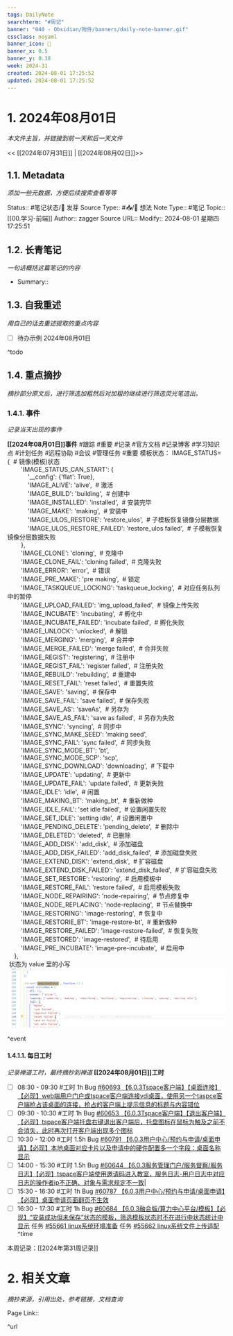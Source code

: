 ```yaml
---
tags: DailyNote
searchterm: "#周记"
banner: "040 - Obsidian/附件/banners/daily-note-banner.gif"
cssclass: noyaml
banner_icon: 💌
banner_x: 0.5
banner_y: 0.38
week: 2024-31
created: 2024-08-01 17:25:52
updated: 2024-08-01 17:25:52
---
```


# 1. 2024年08月01日

_本文件主旨，并链接到前一天和后一天文件_

<< [[2024年07月31日]] | [[2024年08月02日]]>>

## 1.1. Metadata

_添加一些元数据，方便后续搜索查看等等_

Status:: #笔记状态/🌱 发芽
Source Type:: #📥/💭 想法 
Note Type:: #笔记
Topic:: [[00.学习-前端]]
Author:: zagger
Source URL::
Modify:: 2024-08-01 星期四 17:25:51

## 1.2. 长青笔记

_一句话概括这篇笔记的内容_

- Summary::

## 1.3. 自我重述

_用自己的话去重述提取的重点内容_

- [ ] 待办示例 2024年08月01日

^todo

## 1.4. 重点摘抄

_摘抄部分原文后，进行筛选加粗然后对加粗的继续进行筛选荧光笔选出。_

### 1.4.1. 事件

_记录当天出现的事件_

**[[2024年08月01日]]事件** 
#跟踪 #重要 #记录 #官方文档 #记录博客 #学习知识点 #计划任务 #远程协助 #会议 #管理任务
#重要 模板状态：
IMAGE_STATUS={  # 镜像(模板)状态  
        'IMAGE_STATUS_CAN_START': {  
            '__config': {'flat': True},  
            'IMAGE_ALIVE': 'alive',  # 激活  
            'IMAGE_BUILD': 'building',  # 创建中  
            'IMAGE_INSTALLED': 'installed',  # 安装完毕  
            'IMAGE_MAKE': 'making',  # 安装中  
            'IMAGE_ULOS_RESTORE': 'restore_ulos',  # 子模板恢复镜像分层数据  
            'IMAGE_ULOS_RESTORE_FAILED': 'restore_ulos failed',  # 子模板恢复镜像分层数据失败  
        },  
        'IMAGE_CLONE': 'cloning',  # 克隆中  
        'IMAGE_CLONE_FAIL': 'cloning failed',  # 克隆失败  
        'IMAGE_ERROR': 'error',  # 错误  
        'IMAGE_PRE_MAKE': 'pre making',  # 锁定  
        'IMAGE_TASKQUEUE_LOCKING': 'taskqueue_locking',  # 对应任务队列中的暂停  
        'IMAGE_UPLOAD_FAILED': 'img_upload_failed',  # 镜像上传失败  
        'IMAGE_INCUBATE': 'incubating',  # 孵化中  
        'IMAGE_INCUBATE_FAILED': 'incubate failed',  # 孵化失败  
        'IMAGE_UNLOCK': 'unlocked',  # 解锁  
        'IMAGE_MERGING': 'merging',  # 合并中  
        'IMAGE_MERGE_FAILED': 'merge failed',  # 合并失败  
        'IMAGE_REGIST': 'registering',  # 注册中  
        'IMAGE_REGIST_FAIL': 'register failed',  # 注册失败  
        'IMAGE_REBUILD': 'rebuilding',  # 重建中  
        'IMAGE_RESET_FAIL': 'reset failed',  # 重置失败  
        'IMAGE_SAVE': 'saving',  # 保存中  
        'IMAGE_SAVE_FAIL': 'save failed',  # 保存失败  
        'IMAGE_SAVE_AS': 'saveAs',  # 另存为  
        'IMAGE_SAVE_AS_FAIL': 'save as failed',  # 另存为失败  
        'IMAGE_SYNC': 'syncing',  # 同步中  
        'IMAGE_SYNC_MAKE_SEED': 'making seed',  
        'IMAGE_SYNC_FAIL': 'sync failed',  # 同步失败  
        'IMAGE_SYNC_MODE_BT': 'bt',  
        'IMAGE_SYNC_MODE_SCP': 'scp',  
        'IMAGE_SYNC_DOWNLOAD': 'downloading',  # 下载中  
        'IMAGE_UPDATE': 'updating',  # 更新中  
        'IMAGE_UPDATE_FAIL': 'update failed',  # 更新失败  
        'IMAGE_IDLE': 'idle',  # 闲置  
        'IMAGE_MAKING_BT': 'making_bt',  # 重新做种  
        'IMAGE_IDLE_FAIL': 'set idle failed',  # 设置闲置失败  
        'IMAGE_SET_IDLE': 'setting idle',  # 设置闲置中  
        'IMAGE_PENDING_DELETE': 'pending_delete',  # 删除中  
        'IMAGE_DELETED': 'deleted',  # 已删除  
        'IMAGE_ADD_DISK': 'add_disk',  # 添加磁盘  
        'IMAGE_ADD_DISK_FAILED': 'add_disk_failed',  # 添加磁盘失败  
        'IMAGE_EXTEND_DISK': 'extend_disk',  # 扩容磁盘  
        'IMAGE_EXTEND_DISK_FAILED': 'extend_disk_failed',  # 扩容磁盘失败  
        'IMAGE_SET_RESTORE': 'restoring',  # 启用模板中  
        'IMAGE_RESTORE_FAIL': 'restore failed',  # 启用模板失败  
        'IMAGE_NODE_REPAIRING': 'node-repairing',  # 节点修复中  
        'IMAGE_NODE_REPLACING': 'node-replacing',  # 节点替换中  
        'IMAGE_RESTORING': 'image-restoring',  # 恢复中  
        'IMAGE_RESTORIE_BT': 'image-restore-bt',  # 重新做种  
        'IMAGE_RESTORE_FAILED': 'image-restore-failed',  # 恢复失败  
        'IMAGE_RESTORED': 'image-restored',  # 待启用  
        'IMAGE_PRE_INCUBATE': 'image-pre-incubate',  # 启用中  
    },  
 状态为 value 里的小写
 ![企业微信截图_17225037765906.png](https://raw.githubusercontent.com/zaggerj/obsidian_picgo/main/obsidian/%E4%BC%81%E4%B8%9A%E5%BE%AE%E4%BF%A1%E6%88%AA%E5%9B%BE_17225037765906.png)

^event

#### 1.4.1.1. 每日工时

_记录禅道工时，最终摘抄到禅道_
**[[2024年08月01日]]工时**
- [ ] 08:30 - 09:30 #工时  1h Bug [#60693 【6.0.3Tspace客户端】【桌面连接】【必现】web端用户门户或tspace客户端连接vdi桌面，使用另一个taspce客户端抢占该桌面的连接，抢占的客户端上提示信息的标题与内容错位](http://172.16.203.14:2980/bug-view-60693.html?onlybody=yes&tid=3vk6hxcs)
- [ ] 09:30 - 10:30 #工时  1h Bug [#60653 【6.0.3Tspace客户端】【退出客户端】【必现】tspace客户端托盘右键退出客户端后，托盘图标在鼠标为触及之前不会消失，此时再次打开客户端出现多个图标](http://172.16.203.14:2980/bug-view-60653.html?onlybody=yes&tid=3vk6hxcs)
- [ ] 10:30 - 12:00 #工时  1.5h Bug [#60791 【6.0.3用户中心/预约与申请/桌面申请】【必现】本地桌面对应卡片以及申请中的硬件配置多一个字段：桌面名称显示](http://172.16.203.14:2980/bug-view-60791.html?onlybody=yes&tid=3vk6hxcs)
- [ ] 14:00 - 15:30 #工时  1.5h Bug [#60644 【6.0.3服务管理门户/服务督察/服务日志】【必现】tspace客户端使用邀请码进入教室，服务日志-用户日志中对应日志的操作者ip不正确、对象与需求规定不一致](http://172.16.203.14:2980/bug-view-60644.html?onlybody=yes&tid=3vk6hxcs)|
- [ ] 15:30 - 16:30 #工时  1h Bug [#60787 【6.0.3用户中心/预约与申请/桌面申请】【必现】桌面申请页面翻页不生效](http://172.16.203.14:2980/bug-view-60787.html?onlybody=yes&tid=3vk6hxcs)
- [ ] 16:30 - 17:30 #工时  1h Bug [#60684 【6.0.3融合版/算力中心平台/模板】【必现】“安装成功但未保存”状态的模板，筛选模板状态时不在进行中状态统计中显示](http://172.16.203.14:2980/bug-view-60684.html?onlybody=yes&tid=3vk6hxcs)
任务 [#55661 linux系统环境准备](http://172.16.203.14:2980/task-view-55661.html?onlybody=yes&tid=3vk6hxcs)
任务 [#55662 linux系统文件上传适配](http://172.16.203.14:2980/task-view-55662.html?onlybody=yes&tid=3vk6hxcs)
^time

本周记录：[[2024年第31周记录]]

# 2. 相关文章

_摘抄来源，引用出处，参考链接，文档查询_

Page Link::

^url

